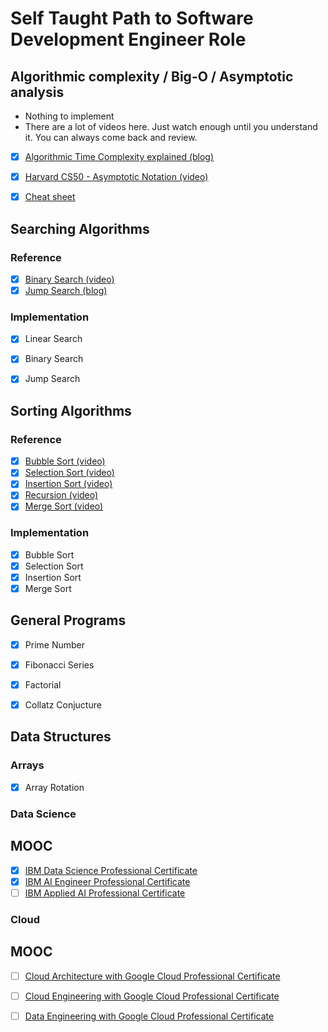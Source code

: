 # Self Taught Path to Software Development Engineer Role


## Algorithmic complexity / Big-O / Asymptotic analysis

- Nothing to implement
- There are a lot of videos here. Just watch enough until you understand it. You can always come back and review.

- [X] [Algorithmic Time Complexity explained (blog)](https://devopedia.org/algorithmic-complexity#:~:text=Algorithmic%20complexity%20is%20a%20measure,asymptotically%20as%20n%20approaches%20infinity)
- [X] [Harvard CS50 - Asymptotic Notation (video)](https://www.youtube.com/watch?v=iOq5kSKqeR4)
- [X] [Cheat sheet](http://bigocheatsheet.com/)


## Searching Algorithms

### Reference 
- [X] [Binary Search (video)](https://www.youtube.com/watch?v=D5SrAga1pno)
- [X] [Jump Search (blog)](https://www.studytonight.com/data-structures/jump-search-algorithm)

### Implementation
- [X] Linear Search
- [X] Binary Search 
- [X] Jump Search


## Sorting Algorithms

### Reference 
- [X] [Bubble Sort (video)](https://www.youtube.com/watch?v=RT-hUXUWQ2I)
- [X] [Selection Sort (video)](https://www.youtube.com/watch?v=3hH8kTHFw2A)
- [X] [Insertion Sort (video)](https://www.youtube.com/watch?v=O0VbBkUvriI)
- [X] [Recursion (video)](https://www.youtube.com/watch?v=mz6tAJMVmfM)
- [X] [Merge Sort (video)](https://www.youtube.com/watch?v=Ns7tGNbtvV4) 

### Implementation
- [X] Bubble Sort
- [X] Selection Sort
- [X] Insertion Sort
- [X] Merge Sort

## General Programs

- [X] Prime Number 
- [X] Fibonacci Series
- [X] Factorial
- [X] Collatz Conjucture


## Data Structures

### Arrays
- [X] Array Rotation


### Data Science

## MOOC
- [X] [IBM Data Science Professional Certificate](https://www.coursera.org/professional-certificates/ibm-data-science)
- [X] [IBM AI Engineer Professional Certificate](https://www.coursera.org/professional-certificates/ai-engineer)
- [ ] [IBM Applied AI Professional Certificate](https://www.coursera.org/professional-certificates/applied-artifical-intelligence-ibm-watson-ai)

### Cloud

## MOOC
- [ ] [Cloud Architecture with Google Cloud Professional Certificate](https://www.coursera.org/professional-certificates/gcp-cloud-architect)
- [ ] [Cloud Engineering with Google Cloud Professional Certificate](https://www.coursera.org/professional-certificates/cloud-engineering-gcp)
- [ ] [Data Engineering with Google Cloud Professional Certificate](https://www.coursera.org/professional-certificates/gcp-data-engineering)




